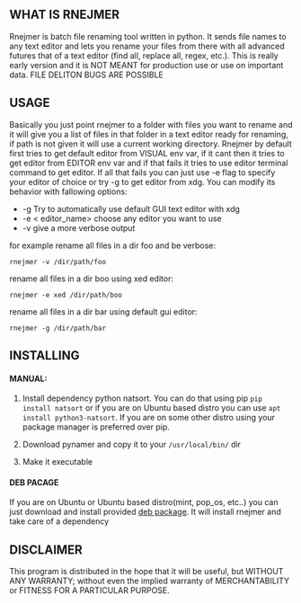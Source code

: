 WHAT IS RNEJMER
-
Rnejmer is batch file renaming tool written in python. It sends file names to any text editor and lets you rename your files from there with all advanced futures that of a text editor (find all, replace all, regex, etc.). This is really early version and it is NOT MEANT for production use or use on important data. FILE DELITON BUGS ARE POSSIBLE

 USAGE
-
Basically you just point rnejmer to a folder with files you want to rename and it will give you a list of files in that folder in a text editor ready for renaming, if path is not given it will use a current working directory. Rnejmer by default first tries to get default editor from VISUAL env var, if it cant then it tries to get editor from EDITOR env var and if that fails it tries to use editor terminal command to get editor. If all that fails you can just use -e flag to specify your editor of choice or try -g to get editor from xdg.
You can modify its behavior with fallowing options:

* -g Try to automatically use default GUI text editor with xdg
* -e < editor_name> choose any editor you want to use
* -v give a more verbose output
	
for example rename all files in a dir foo and be verbose:

	rnejmer -v /dir/path/foo

rename all files in a dir boo using xed editor:
	
	rnejmer -e xed /dir/path/boo

rename all files in a dir bar using default gui editor:

	rnejmer -g /dir/path/bar

INSTALLING
-
#### MANUAL:

1. Install dependency python natsort. You can do that using pip `pip install natsort` or if you are on Ubuntu based distro you can use `apt install python3-natsort`. If you are on some other distro using your package manager is preferred over pip.

2. Download pynamer and copy it to your `/usr/local/bin/` dir
3. Make it executable

#### DEB PACAGE
If you are on Ubuntu or Ubuntu based distro(mint, pop_os, etc..) you can just download and install provided [deb package](https://github.com/rogvuc/rnejmer/releases). It will install rnejmer and take care of a dependency

DISCLAIMER
-
This program is distributed in the hope that it will be useful,
but WITHOUT ANY WARRANTY; without even the implied warranty of
MERCHANTABILITY or FITNESS FOR A PARTICULAR PURPOSE.
